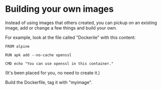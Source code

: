 # Building your own images

Instead of using images that others created, you can pickup on an existing image, add or change a few things and build your own.

For example, look at the file called "Dockerile" with this content:

````
FROM alpine

RUN apk add --no-cache openssl

CMD echo "You can use openssl in this container."
````

(It's been placed for you, no need to create it.)

Build the Dockerfile, tag it with "myimage".
